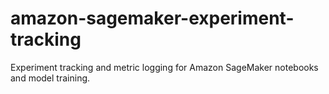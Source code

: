 # amazon-sagemaker-experiment-tracking
Experiment tracking and metric logging for Amazon SageMaker notebooks and model training.

